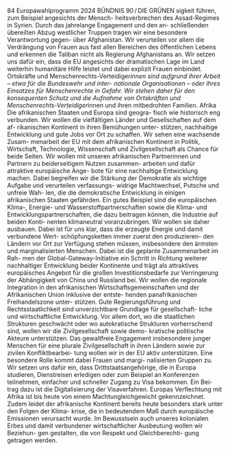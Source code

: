 84
Europawahlprogramm 2024
BÜNDNIS 90 / DIE GRÜNEN 
sigkeit führen, zum Beispiel angesichts der Mensch-
heitsverbrechen des Assad-Regimes in Syrien.
Durch das jahrelange Engagement und den an-
schließenden übereilten Abzug westlicher Truppen 
tragen wir eine besondere Verantwortung gegen-
über Afghanistan. Wir verurteilen vor allem die 
Verdrängung von Frauen aus fast allen Bereichen 
des öffentlichen Lebens und erkennen die Taliban 
nicht als Regierung Afghanistans an. Wir setzen uns 
dafür ein, dass die EU angesichts der dramatischen 
Lage im Land weiterhin humanitäre Hilfe leistet 
und dabei explizit Frauen einbindet. Ortskräfte und 
Menschenrechts-Verteidiger*innen sind aufgrund 
ihrer Arbeit – etwa für die Bundeswehr und inter-
nationale Organisationen – oder ihres Einsatzes 
für Menschenrechte in Gefahr. Wir stehen daher für 
den konsequenten Schutz und die Aufnahme von 
Ortskräften und Menschenrechts-Verteidiger*innen 
und ihren mitbedrohten Familien.
Afrika
Die afrikanischen Staaten und Europa sind geogra-
fisch wie historisch eng verbunden. Wir wollen die 
vielfältigen Länder und Gesellschaften auf dem af-
rikanischen Kontinent in ihren Bemühungen unter-
stützen, nachhaltige Entwicklung und gute Jobs vor 
Ort zu schaffen. Wir sehen eine wachsende Zusam-
menarbeit der EU mit dem afrikanischen Kontinent 
in Politik, Wirtschaft, Technologie, Wissenschaft 
und Zivilgesellschaft als Chance für beide Seiten. 
Wir wollen mit unseren afrikanischen Partnerinnen 
und Partnern zu beiderseitigem Nutzen zusammen-
arbeiten und dafür attraktive europäische Ange-
bote für eine nachhaltige Entwicklung machen. 
Dabei begreifen wir die Stärkung der Demokratie 
als wichtige Aufgabe und verurteilen verfassungs-
widrige Machtwechsel, Putsche und unfreie Wah-
len, die die demokratische Entwicklung in einigen 
afrikanischen Staaten gefährden.
Ein gutes Beispiel sind die europäischen Klima-, 
Energie- und Wasserstoffpartnerschaften sowie die 
Klima- und Entwicklungspartnerschaften, die dazu 
beitragen können, die Industrie auf beiden Konti-
nenten klimaneutral voranzubringen. Wir wollen 
sie daher ausbauen. Dabei ist für uns klar, dass die 
erzeugte Energie und damit verbundene Wert-
schöpfungsketten immer zuerst den produzieren-
den Ländern vor Ort zur Verfügung stehen müssen, 
insbesondere den ärmsten und marginalisierten 
Menschen.
Dabei ist die geplante Zusammenarbeit im Rah-
men der Global-Gateway-Initiative ein Schritt in 
Richtung weiterer nachhaltiger Entwicklung beider 
Kontinente und trägt als attraktives europäisches 
Angebot für die großen Investitionsbedarfe zur 
Verringerung der Abhängigkeit von China und 
Russland bei. Wir wollen die regionale Integration 
in den afrikanischen Wirtschaftsgemeinschaften 
und der Afrikanischen Union inklusive der entste-
henden panafrikanischen Freihandelszone unter-
stützen.
Gute Regierungsführung und Rechtsstaatlichkeit 
sind unverzichtbare Grundlage für gesellschaft-
liche und wirtschaftliche Entwicklung. Vor allem 
dort, wo die staatlichen Strukturen geschwächt 
oder wo autokratische Strukturen vorherrschend 
sind, wollen wir die Zivilgesellschaft sowie demo-
kratische politische Akteure unterstützen. Das 
gewaltfreie Engagement insbesondere junger 
Menschen für eine plurale Zivilgesellschaft in 
ihren Ländern sowie zur zivilen Konfliktbearbei-
tung wollen wir in der EU aktiv unterstützen. Eine 
besondere Rolle kommt dabei Frauen und margi-
nalisierten Gruppen zu.
Wir setzen uns dafür ein, dass Drittstaatsangehörige, 
die in Europa studieren, Dienstreisen erledigen oder 
zum Beispiel an Konferenzen teilnehmen, einfacher 
und schneller Zugang zu Visa bekommen. Ein Bei-
trag dazu ist die Digitalisierung der Visaverfahren.
Europas Verflechtung mit Afrika ist bis heute von 
einem Machtungleichgewicht gekennzeichnet. 
Zudem leidet der afrikanische Kontinent bereits 
heute besonders stark unter den Folgen der Klima-
krise, die in bedeutendem Maß durch europäische 
Emissionen verursacht wurde. Im Bewusstsein auch 
unseres kolonialen Erbes und damit verbundener 
wirtschaftlicher Ausbeutung wollen wir Beziehun-
gen gestalten, die von Respekt und Gleichberechti-
gung getragen werden.
